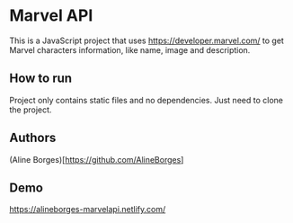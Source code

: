 # Marvel API

This is a JavaScript project that uses https://developer.marvel.com/ to get Marvel characters information, like name, image and description.


## How to run
Project only contains static files and no dependencies. Just need to clone the project.

## Authors

(Aline Borges)[https://github.com/AlineBorges]


## Demo
https://alineborges-marvelapi.netlify.com/
